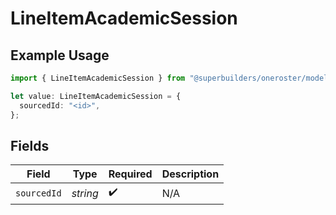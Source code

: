 # LineItemAcademicSession

## Example Usage

```typescript
import { LineItemAcademicSession } from "@superbuilders/oneroster/models/components";

let value: LineItemAcademicSession = {
  sourcedId: "<id>",
};
```

## Fields

| Field              | Type               | Required           | Description        |
| ------------------ | ------------------ | ------------------ | ------------------ |
| `sourcedId`        | *string*           | :heavy_check_mark: | N/A                |